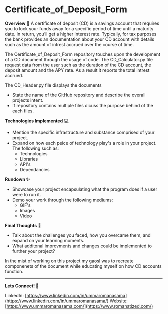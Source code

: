 # Certificate_of_Deposit_Form

**Overview** 👾
A certificate of deposit (CD) is a savings account that requires you to lock your funds away for a specific period of time until a maturity date. In return, you’ll get a higher interest rate. Typically, for tax purposes the bank provides an documentation about your CD account with details such as the amount of intrest accrued over the course of time.

The Certificate_of_Deposit_Form repository touches upon the development of a CD document through the usage of code. The CD_Calculator.py file request data from the user such as the duration of the CD account, the deposit amount and the APY rate. As a result it reports the total intrest accrued.

The CD_Header.py file displays the documents 

- State the name of the GitHub repository and describe the overall projects intent.
- If repository contains multiple files dicuss the purpose behind of the each files.

**Technologies Implemented** 💻

- Mention the specific infrastructure and substance comprised of your project.
- Expand on how each peice of technology play's a role in your project. The following such as:
    - Technologies
    - Libraries
    - API's
    - Dependancies

**Rundown ✨**

- Showcase your project encapsulating what the program does if a user were to run it.
- Demo your work through the following mediums:
    - GIF's
    - Images
    - Video

**Final Thoughts** 🧠

- Talk about the challenges you faced, how you overcame them, and expand on your learning moments.
- What additonal improvments and changes could be implemented to further your project?

In the mist of working on this project my gaosl was to recreate componenets of the document while educating myself on how CD accounts function.

---

**Lets Connect! 🔗**

LinkedIn: [https://www.linkedin.com/in/ummaromanasama](https://www.linkedin.com/in/ummaromanasama/)
Website: [https://www.ummaromanasama.com/](https://www.romanatized.com/)

